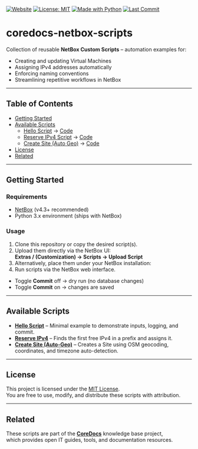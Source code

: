 [![Website](https://img.shields.io/badge/Website-coredocs.eu-9146FF?style=for-the-badge&logo=google-chrome&logoColor=white)](https://coredocs.eu)
[![License: MIT](https://img.shields.io/badge/License-MIT-green.svg?style=for-the-badge)](LICENSE)
[![Made with Python](https://img.shields.io/badge/Made%20with-Python-3776AB?style=for-the-badge&logo=python&logoColor=white)](https://www.python.org/)
[![Last Commit](https://img.shields.io/github/last-commit/swaQQii/coredocs-netbox-scripts?style=for-the-badge)](https://github.com/swaQQii/coredocs-netbox-scripts/commits/main)

# coredocs-netbox-scripts

Collection of reusable **NetBox Custom Scripts** – automation examples for:

- Creating and updating Virtual Machines  
- Assigning IPv4 addresses automatically  
- Enforcing naming conventions  
- Streamlining repetitive workflows in NetBox  

---

## Table of Contents
- [Getting Started](#getting-started)
- [Available Scripts](#available-scripts)
   - [Hello Script](docs/hello_script.md) → [Code](scripts/00_hello_script.py)
   - [Reserve IPv4 Script](docs/reserve_ipv4.md) → [Code](scripts/01_reserve_ipv4.py)
   - [Create Site (Auto Geo)](docs/create_site_auto_geo.md) → [Code](scripts/02_create_site_auto_geo.py)
- [License](#license)
- [Related](#related)

---

## Getting Started

### Requirements
- [NetBox](https://github.com/netbox-community/netbox) (v4.3+ recommended)  
- Python 3.x environment (ships with NetBox)  

### Usage
1. Clone this repository or copy the desired script(s).  
2. Upload them directly via the NetBox UI:  
   **Extras / (Customization) → Scripts → Upload Script**  
3. Alternatively, place them under your NetBox installation:  
4. Run scripts via the NetBox web interface.  
- Toggle **Commit** off → dry run (no database changes)  
- Toggle **Commit** on → changes are saved  

---

## Available Scripts

- **[Hello Script](docs/00_hello_script.md)** – Minimal example to demonstrate inputs, logging, and commit.  
- **[Reserve IPv4](docs/01_reserve_ipv4.md)** – Finds the first free IPv4 in a prefix and assigns it.  
- **[Create Site (Auto-Geo)](docs/02_create_site_auto_geo.md)** – Creates a Site using OSM geocoding, coordinates, and timezone auto-detection.  

---

## License
This project is licensed under the [MIT License](LICENSE).  
You are free to use, modify, and distribute these scripts with attribution.

---

## Related
These scripts are part of the **[CoreDocs](https://coredocs.eu)** knowledge base project,  
which provides open IT guides, tools, and documentation resources.
